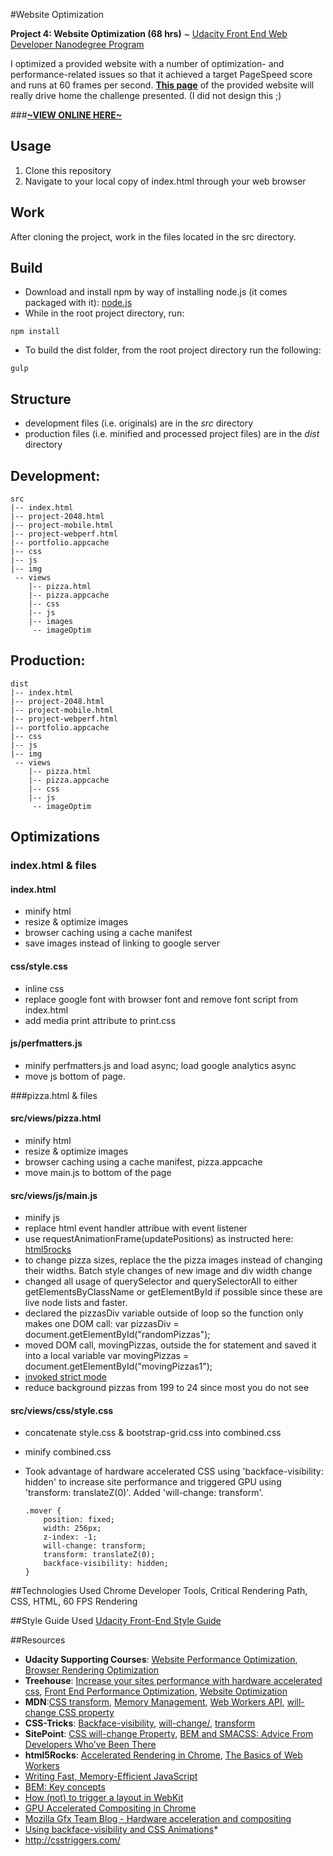 #Website Optimization

**Project 4: Website Optimization (68 hrs)** ~ [Udacity Front End Web Developer Nanodegree Program](https://www.udacity.com/course/front-end-web-developer-nanodegree--nd001)

I optimized a provided website with a number of optimization- and performance-related issues so that it achieved a target PageSpeed score and runs at 60 frames per second. [**This page**](http://klammertime.github.io/P4-Website-Optimization/views/pizza.html) of the provided website will really drive home the challenge presented. (I did not design this ;)

###[**~VIEW ONLINE HERE~**](http://klammertime.github.io/P4-Website-Optimization/)

Usage
-----
1. Clone this repository
2. Navigate to your local copy of index.html through your web browser 

Work
----
After cloning the project, work in the files located in the src directory.

Build
-----
* Download and install npm by way of installing node.js (it comes packaged with it): [node.js](https://nodejs.org/en/) 
* While in the root project directory, run: 
  
```
npm install
```

* To build the dist folder, from the root project directory run the following:

```
gulp
```

Structure
---------
* development files (i.e. originals) are in the _src_ directory
* production files (i.e. minified and processed project files) are in the _dist_ directory

## Development:

```
src
|-- index.html
|-- project-2048.html
|-- project-mobile.html
|-- project-webperf.html
|-- portfolio.appcache
|-- css
|-- js
|-- img
 -- views
    |-- pizza.html
    |-- pizza.appcache
    |-- css
    |-- js
    |-- images
     -- imageOptim
```

## Production:

```
dist
|-- index.html
|-- project-2048.html
|-- project-mobile.html
|-- project-webperf.html
|-- portfolio.appcache
|-- css
|-- js
|-- img
 -- views
    |-- pizza.html
    |-- pizza.appcache
    |-- css
    |-- js
     -- imageOptim
```

Optimizations
-------------
### index.html & files

#### index.html
* minify html
* resize & optimize images
* browser caching using a cache manifest
* save images instead of linking to google server

#### css/style.css
* inline css
* replace google font with browser font and remove font script from index.html
* add media print attribute to print.css

#### js/perfmatters.js
* minify perfmatters.js and load async; load google analytics async 
* move js bottom of page.


###pizza.html & files

#### src/views/pizza.html 
* minify html
* resize & optimize images
* browser caching using a cache manifest, pizza.appcache
* move main.js to bottom of the page

#### src/views/js/main.js
* minify js
* replace html event handler attribue with event listener
* use requestAnimationFrame(updatePositions) as instructed here: [html5rocks](http://www.html5rocks.com/en/tutorials/speed/animations/)
* to change pizza sizes, replace the the pizza images instead of changing their widths. Batch style changes of new image and div width change
* changed all usage of querySelector and querySelectorAll to either getElementsByClassName or getElementById if possible since these are live node lists and faster.
* declared the pizzasDiv variable outside of loop so the function only makes one DOM call: var pizzasDiv = document.getElementById("randomPizzas");
* moved DOM call, movingPizzas, outside the for statement and
saved it into a local variable 
var movingPizzas = document.getElementById("movingPizzas1");
* [invoked strict mode](https://developer.mozilla.org/en-US/docs/Web/JavaScript/Reference/Strict_mode)
* reduce background pizzas from 199 to 24 since most you do not see

#### src/views/css/style.css
* concatenate style.css & bootstrap-grid.css into combined.css
* minify combined.css
* Took advantage of hardware accelerated CSS using 'backface-visibility: hidden' to increase site performance and triggered GPU using 'transform: translateZ(0)'. Added 'will-change: transform'.
  
  ```
  .mover {
      position: fixed;
      width: 256px;
      z-index: -1;
      will-change: transform;
      transform: translateZ(0);
      backface-visibility: hidden;
  }
  ```

##Technologies Used
Chrome Developer Tools, Critical Rendering Path, CSS, HTML, 60 FPS Rendering

##Style Guide Used
[Udacity Front-End Style Guide](http://udacity.github.io/frontend-nanodegree-styleguide/)

##Resources

* **Udacity Supporting Courses**: [Website Performance Optimization](https://www.udacity.com/course/website-performance-optimization--ud884), [Browser Rendering Optimization](https://www.udacity.com/course/browser-rendering-optimization--ud860)
* **Treehouse**: [Increase your sites performance with hardware accelerated css](http://blog.teamtreehouse.com/increase-your-sites-performance-with-hardware-accelerated-css), [Front End Performance Optimization](https://teamtreehouse.com/library/front-end-performance-optimization), [Website Optimization](https://teamtreehouse.com/library/website-optimization)
* **MDN**:[CSS transform](https://developer.mozilla.org/en-US/docs/Web/CSS/transform), [Memory Management](https://developer.mozilla.org/en-US/docs/Web/JavaScript/Memory_Management), [Web Workers API](https://developer.mozilla.org/en-US/docs/Web/API/Web_Workers_API/Using_web_workers), [will-change CSS property](https://developer.mozilla.org/en-US/docs/Web/CSS/will-change)
* **CSS-Tricks**: [Backface-visibility](https://css-tricks.com/almanac/properties/b/backface-visibility/), [will-change/](https://css-tricks.com/almanac/properties/w/will-change/), [transform](https://css-tricks.com/almanac/properties/t/transform/)
* **SitePoint**: [CSS will-change Property](http://www.sitepoint.com/introduction-css-will-change-property/), [BEM and SMACSS: Advice From Developers Who’ve Been There](http://www.sitepoint.com/bem-smacss-advice-from-developers/)
* **html5Rocks**: [Accelerated Rendering in Chrome](http://www.html5rocks.com/en/tutorials/speed/layers/), [The Basics of Web Workers](http://www.html5rocks.com/en/tutorials/workers/basics/)
* [Writing Fast, Memory-Efficient JavaScript](https://www.smashingmagazine.com/2012/11/writing-fast-memory-efficient-javascript/)
* [BEM: Key concepts](https://en.bem.info/method/key-concepts/)
* [How (not) to trigger a layout in WebKit](http://gent.ilcore.com/2011/03/how-not-to-trigger-layout-in-webkit.html)
* [GPU Accelerated Compositing in Chrome](https://www.chromium.org/developers/design-documents/gpu-accelerated-compositing-in-chrome)
* [Mozilla Gfx Team Blog - Hardware acceleration and compositing](https://mozillagfx.wordpress.com/2013/07/22/hardware-acceleration-and-compositing/)
* [Using backface-visibility and CSS Animations](http://designmodo.com/backface-visibility-css-animation/)*
* http://csstriggers.com/
